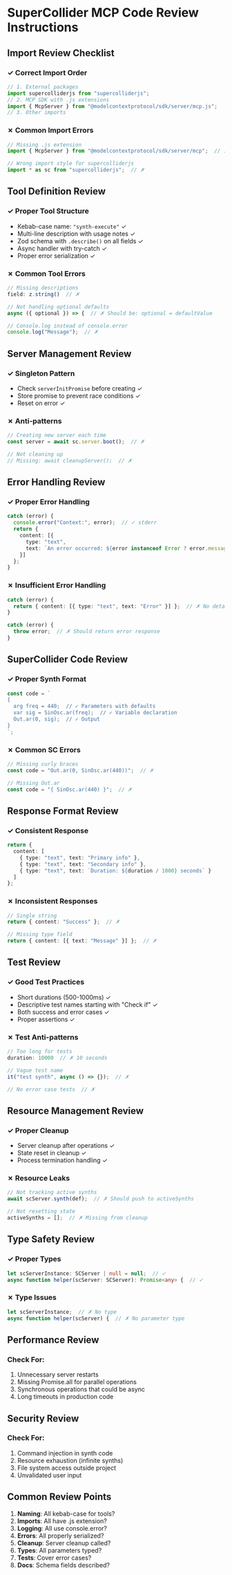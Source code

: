 # SuperCollider MCP Code Review Instructions

## Import Review Checklist

### ✓ Correct Import Order
```typescript
// 1. External packages
import supercolliderjs from "supercolliderjs";
// 2. MCP SDK with .js extensions
import { McpServer } from "@modelcontextprotocol/sdk/server/mcp.js";
// 3. Other imports
```

### ✗ Common Import Errors
```typescript
// Missing .js extension
import { McpServer } from "@modelcontextprotocol/sdk/server/mcp";  // ✗

// Wrong import style for supercolliderjs
import * as sc from "supercolliderjs";  // ✗
```

## Tool Definition Review

### ✓ Proper Tool Structure
- Kebab-case name: `"synth-execute"` ✓
- Multi-line description with usage notes ✓
- Zod schema with `.describe()` on all fields ✓
- Async handler with try-catch ✓
- Proper error serialization ✓

### ✗ Common Tool Errors
```typescript
// Missing descriptions
field: z.string()  // ✗

// Not handling optional defaults
async ({ optional }) => {  // ✗ Should be: optional = defaultValue

// Console.log instead of console.error
console.log("Message");  // ✗
```

## Server Management Review

### ✓ Singleton Pattern
- Check `serverInitPromise` before creating ✓
- Store promise to prevent race conditions ✓
- Reset on error ✓

### ✗ Anti-patterns
```typescript
// Creating new server each time
const server = await sc.server.boot();  // ✗

// Not cleaning up
// Missing: await cleanupServer();  // ✗
```

## Error Handling Review

### ✓ Proper Error Handling
```typescript
catch (error) {
  console.error("Context:", error);  // ✓ stderr
  return {
    content: [{
      type: "text",
      text: `An error occurred: ${error instanceof Error ? error.message : JSON.stringify(error, Object.getOwnPropertyNames(error), 2)}`
    }]
  };
}
```

### ✗ Insufficient Error Handling
```typescript
catch (error) {
  return { content: [{ type: "text", text: "Error" }] };  // ✗ No details
}

catch (error) {
  throw error;  // ✗ Should return error response
}
```

## SuperCollider Code Review

### ✓ Proper Synth Format
```typescript
const code = `
{
  arg freq = 440;  // ✓ Parameters with defaults
  var sig = SinOsc.ar(freq);  // ✓ Variable declaration
  Out.ar(0, sig);  // ✓ Output
}
`;
```

### ✗ Common SC Errors
```typescript
// Missing curly braces
const code = "Out.ar(0, SinOsc.ar(440))";  // ✗

// Missing Out.ar
const code = "{ SinOsc.ar(440) }";  // ✗
```

## Response Format Review

### ✓ Consistent Response
```typescript
return {
  content: [
    { type: "text", text: "Primary info" },
    { type: "text", text: "Secondary info" },
    { type: "text", text: `Duration: ${duration / 1000} seconds` }
  ]
};
```

### ✗ Inconsistent Responses
```typescript
// Single string
return { content: "Success" };  // ✗

// Missing type field
return { content: [{ text: "Message" }] };  // ✗
```

## Test Review

### ✓ Good Test Practices
- Short durations (500-1000ms) ✓
- Descriptive test names starting with "Check if" ✓
- Both success and error cases ✓
- Proper assertions ✓

### ✗ Test Anti-patterns
```typescript
// Too long for tests
duration: 10000  // ✗ 10 seconds

// Vague test name
it("test synth", async () => {});  // ✗

// No error case tests  // ✗
```

## Resource Management Review

### ✓ Proper Cleanup
- Server cleanup after operations ✓
- State reset in cleanup ✓
- Process termination handling ✓

### ✗ Resource Leaks
```typescript
// Not tracking active synths
await scServer.synth(def);  // ✗ Should push to activeSynths

// Not resetting state
activeSynths = [];  // ✗ Missing from cleanup
```

## Type Safety Review

### ✓ Proper Types
```typescript
let scServerInstance: SCServer | null = null;  // ✓
async function helper(scServer: SCServer): Promise<any> {  // ✓
```

### ✗ Type Issues
```typescript
let scServerInstance;  // ✗ No type
async function helper(scServer) {  // ✗ No parameter type
```

## Performance Review

### Check For:
1. Unnecessary server restarts
2. Missing Promise.all for parallel operations
3. Synchronous operations that could be async
4. Long timeouts in production code

## Security Review

### Check For:
1. Command injection in synth code
2. Resource exhaustion (infinite synths)
3. File system access outside project
4. Unvalidated user input

## Common Review Points

1. **Naming**: All kebab-case for tools?
2. **Imports**: All have .js extension?
3. **Logging**: All use console.error?
4. **Errors**: All properly serialized?
5. **Cleanup**: Server cleanup called?
6. **Types**: All parameters typed?
7. **Tests**: Cover error cases?
8. **Docs**: Schema fields described?